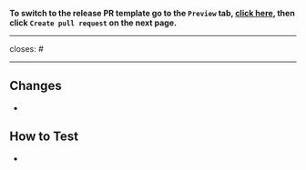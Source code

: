 **To switch to the release PR template go to the `Preview` tab, [click here](?template=release.md), then click `Create pull request` on the next page.**

---

closes: #<ISSUE-NUMBER>

---

## Changes
  * 

## How to Test
  * 
